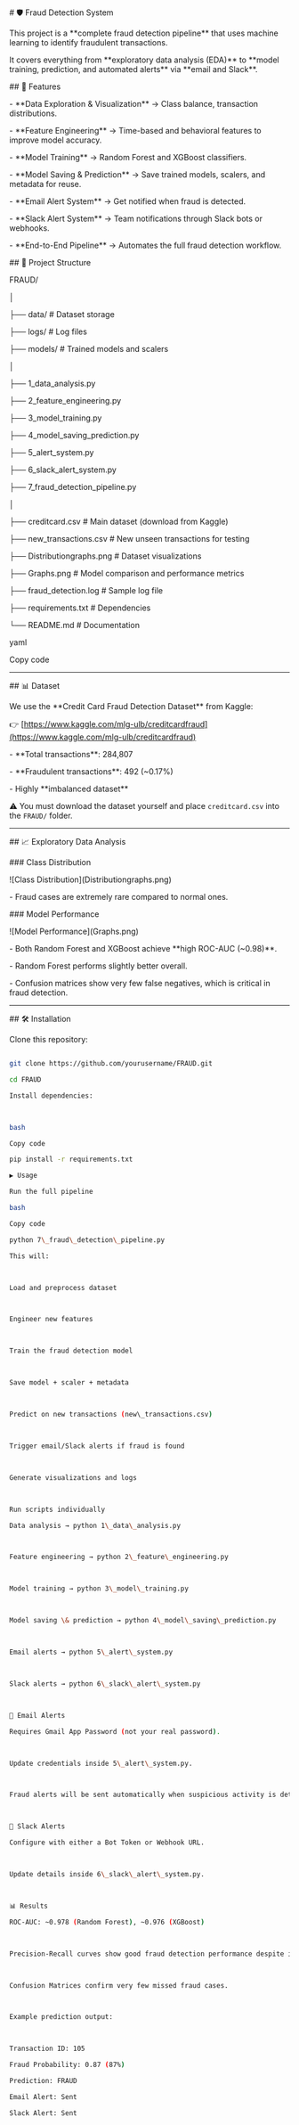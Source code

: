 \# 🛡️ Fraud Detection System



This project is a \*\*complete fraud detection pipeline\*\* that uses machine learning to identify fraudulent transactions.  

It covers everything from \*\*exploratory data analysis (EDA)\*\* to \*\*model training, prediction, and automated alerts\*\* via \*\*email and Slack\*\*.  





\## 🚀 Features

\- \*\*Data Exploration \& Visualization\*\* → Class balance, transaction distributions.  

\- \*\*Feature Engineering\*\* → Time-based and behavioral features to improve model accuracy.  

\- \*\*Model Training\*\* → Random Forest and XGBoost classifiers.  

\- \*\*Model Saving \& Prediction\*\* → Save trained models, scalers, and metadata for reuse.  

\- \*\*Email Alert System\*\* → Get notified when fraud is detected.  

\- \*\*Slack Alert System\*\* → Team notifications through Slack bots or webhooks.  

\- \*\*End-to-End Pipeline\*\* → Automates the full fraud detection workflow.  





\## 📂 Project Structure

FRAUD/

│

├── data/ # Dataset storage

├── logs/ # Log files

├── models/ # Trained models and scalers

│

├── 1\_data\_analysis.py

├── 2\_feature\_engineering.py

├── 3\_model\_training.py

├── 4\_model\_saving\_prediction.py

├── 5\_alert\_system.py

├── 6\_slack\_alert\_system.py

├── 7\_fraud\_detection\_pipeline.py

│

├── creditcard.csv # Main dataset (download from Kaggle)

├── new\_transactions.csv # New unseen transactions for testing

├── Distributiongraphs.png # Dataset visualizations

├── Graphs.png # Model comparison and performance metrics

├── fraud\_detection.log # Sample log file

├── requirements.txt # Dependencies

└── README.md # Documentation



yaml

Copy code



---



\## 📊 Dataset

We use the \*\*Credit Card Fraud Detection Dataset\*\* from Kaggle:  

👉 \[https://www.kaggle.com/mlg-ulb/creditcardfraud](https://www.kaggle.com/mlg-ulb/creditcardfraud)



\- \*\*Total transactions\*\*: 284,807  

\- \*\*Fraudulent transactions\*\*: 492 (~0.17%)  

\- Highly \*\*imbalanced dataset\*\*  



⚠️ You must download the dataset yourself and place `creditcard.csv` into the `FRAUD/` folder.  



---



\## 📈 Exploratory Data Analysis



\### Class Distribution

!\[Class Distribution](Distributiongraphs.png)  

\- Fraud cases are extremely rare compared to normal ones.  



\### Model Performance

!\[Model Performance](Graphs.png)  

\- Both Random Forest and XGBoost achieve \*\*high ROC-AUC (~0.98)\*\*.  

\- Random Forest performs slightly better overall.  

\- Confusion matrices show very few false negatives, which is critical in fraud detection.  



---



\## 🛠️ Installation



Clone this repository:

```bash

git clone https://github.com/yourusername/FRAUD.git

cd FRAUD

Install dependencies:



bash

Copy code

pip install -r requirements.txt

▶️ Usage

Run the full pipeline

bash

Copy code

python 7\_fraud\_detection\_pipeline.py

This will:



Load and preprocess dataset



Engineer new features



Train the fraud detection model



Save model + scaler + metadata



Predict on new transactions (new\_transactions.csv)



Trigger email/Slack alerts if fraud is found



Generate visualizations and logs



Run scripts individually

Data analysis → python 1\_data\_analysis.py



Feature engineering → python 2\_feature\_engineering.py



Model training → python 3\_model\_training.py



Model saving \& prediction → python 4\_model\_saving\_prediction.py



Email alerts → python 5\_alert\_system.py



Slack alerts → python 6\_slack\_alert\_system.py



📧 Email Alerts

Requires Gmail App Password (not your real password).



Update credentials inside 5\_alert\_system.py.



Fraud alerts will be sent automatically when suspicious activity is detected.



💬 Slack Alerts

Configure with either a Bot Token or Webhook URL.



Update details inside 6\_slack\_alert\_system.py.



📊 Results

ROC-AUC: ~0.978 (Random Forest), ~0.976 (XGBoost)



Precision-Recall curves show good fraud detection performance despite imbalance.



Confusion Matrices confirm very few missed fraud cases.



Example prediction output:



Transaction ID: 105

Fraud Probability: 0.87 (87%)

Prediction: FRAUD

Email Alert: Sent

Slack Alert: Sent

